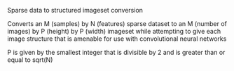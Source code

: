 Sparse data to structured imageset conversion

Converts an M (samples) by N (features) sparse dataset to an M (number of images) by P (height) by P (width) imageset while attempting to give each image structure that is amenable for use with convolutional neural networks

P is given by the smallest integer that is divisible by 2 and is greater than or equal to sqrt(N)
